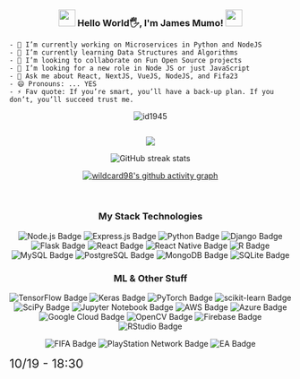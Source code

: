 <div align="center">
  <h3>
    <img src="https://media.giphy.com/media/12oufCB0MyZ1Go/giphy.gif" width="30"/>
    Hello World🖐, I'm James Mumo!
    <img src="https://media.giphy.com/media/12oufCB0MyZ1Go/giphy.gif" width="30"/>
  </h3>
</div>

```
- 🔭 I’m currently working on Microservices in Python and NodeJS
- 🌱 I’m currently learning Data Structures and Algorithms
- 👯 I’m looking to collaborate on Fun Open Source projects
- 🤔 I’m looking for a new role in Node JS or just JavaScript
- 💬 Ask me about React, NextJS, VueJS, NodeJS, and Fifa23
- 😄 Pronouns: ... YES
- ⚡ Fav quote: If you’re smart, you’ll have a back-up plan. If you don’t, you’ll succeed trust me.

```

<div align="center">
<p>

<img src="https://komarev.com/ghpvc/?username=james-mumo" alt="id1945"/> 

</div>

<div align="center" style="display: flex; flex-direction:column;  align-items:center; justify-content:center; margin:0; padding:0px 0px;">

<div align="center; display: flex; flex-direction:row; ">
  

  ![](https://github-readme-stats.vercel.app/api/top-langs/?username=james-mumo&theme=gotham&hide_border=false&include_all_commits=false&count_private=true&layout=compact)
  
  ![GitHub streak stats](https://github-readme-streak-stats.herokuapp.com/?user=james-mumo&theme=gotham)
  

[![wildcard98's github activity graph](https://github-readme-activity-graph.vercel.app/graph?username=james-mumo&hide=css,scss,objective-c,ruby,html&theme=gotham)](https://github.com/ashutosh00710/github-readme-activity-graph)

<br/>

### My Stack Technologies
![Node.js Badge](https://img.shields.io/badge/Node.js-43853D?style=for-the-badge&logo=node.js&logoColor=white)
![Express.js Badge](https://img.shields.io/badge/express.js-%23404d59.svg?style=for-the-badge&logo=express&logoColor=%2361DAFB)
![Python Badge](https://img.shields.io/badge/Python-14354C?style=for-the-badge&logo=python&logoColor=white)
![Django Badge](https://img.shields.io/badge/Django-092E20?style=for-the-badge&logo=django&logoColor=white)
![Flask Badge](https://img.shields.io/badge/Flask-000000?style=for-the-badge&logo=flask&logoColor=white)
![React Badge](https://img.shields.io/badge/React-20232A?style=for-the-badge&logo=react&logoColor=61DAFB)
![React Native Badge](https://img.shields.io/badge/React_Native-20232A?style=for-the-badge&logo=react&logoColor=61DAFB)
![R Badge](https://img.shields.io/badge/R-276DC3?style=for-the-badge&logo=r&logoColor=white)
![MySQL Badge](https://img.shields.io/badge/MySQL-00000F?style=for-the-badge&logo=mysql&logoColor=white)
![PostgreSQL Badge](https://img.shields.io/badge/PostgreSQL-316192?style=for-the-badge&logo=postgresql&logoColor=white)
![MongoDB Badge](https://img.shields.io/badge/MongoDB-4EA94B?style=for-the-badge&logo=mongodb&logoColor=white)
![SQLite Badge](https://img.shields.io/badge/SQLite-07405E?style=for-the-badge&logo=sqlite&logoColor=white)



### ML & Other Stuff
![TensorFlow Badge](https://img.shields.io/badge/TensorFlow-FF6F00?style=for-the-badge&logo=tensorflow&logoColor=white)
![Keras Badge](https://img.shields.io/badge/Keras-%23D00000.svg?style=for-the-badge&logo=Keras&logoColor=white)
![PyTorch Badge](https://img.shields.io/badge/PyTorch-%23EE4C2C.svg?style=for-the-badge&logo=PyTorch&logoColor=white)
![scikit-learn Badge](https://img.shields.io/badge/scikit--learn-%23F7931E.svg?style=for-the-badge&logo=scikit-learn&logoColor=white)
![SciPy Badge](https://img.shields.io/badge/SciPy-%230C55A5.svg?style=for-the-badge&logo=scipy&logoColor=%white)
![Jupyter Notebook Badge](https://img.shields.io/badge/jupyter-%23FA0F00.svg?style=for-the-badge&logo=jupyter&logoColor=white)
![AWS Badge](https://img.shields.io/badge/AWS-%23FF9900.svg?style=for-the-badge&logo=amazon-aws&logoColor=white)
![Azure Badge](https://img.shields.io/badge/azure-%230072C6.svg?style=for-the-badge&logo=microsoftazure&logoColor=white)
![Google Cloud Badge](https://img.shields.io/badge/Google_Cloud-4285F4?style=for-the-badge&logo=google-cloud&logoColor=white)
![OpenCV Badge](https://img.shields.io/badge/opencv-%23white.svg?style=for-the-badge&logo=opencv&logoColor=white)
![Firebase Badge](https://img.shields.io/badge/firebase-%23039BE5.svg?style=for-the-badge&logo=firebase)
![RStudio Badge](https://img.shields.io/badge/RStudio-4285F4?style=for-the-badge&logo=rstudio&logoColor=white)

![FIFA Badge](https://img.shields.io/badge/FIFA-B7312F?style=for-the-badge&logo=fifa&logoColor=white)
![PlayStation Network Badge](https://img.shields.io/badge/PSN-%230070D1.svg?style=for-the-badge&logo=Playstation&logoColor=white)
![EA Badge](https://img.shields.io/badge/ea-%23000000.svg?style=for-the-badge&logo=ea&logoColor=white)


</div>
</div>
<span style="font-size:22px">
  10/19 - 18:30
</span>


